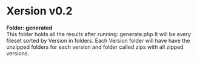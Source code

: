 # Xersion v0.2

<b>Folder: generated</b><br>
This folder holds all the results after running: generate.php
It will be every fileset sorted by Version in folders.
Each Version folder will have have the unzipped folders for each version and folder called zips with all zipped versions.
